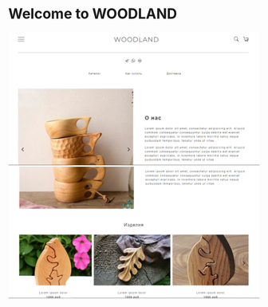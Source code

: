 <h1>Welcome to WOODLAND</h1>
<img src="./src/img/Preview.PNG" alt="App preview">
<img src="./src/img/Preview2.PNG" alt="App preview">
